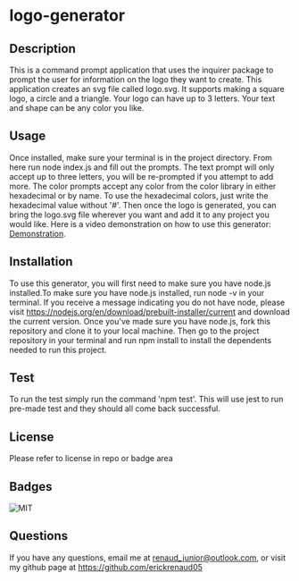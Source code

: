# logo-generator

## Description
This is a command prompt application that uses the inquirer package to prompt the user for information on the logo they want to create. This application creates an svg file called logo.svg. It supports making a square logo, a circle and a triangle. Your logo can have up to 3 letters. Your text and shape can be any color you like.

## Usage
Once installed, make sure your terminal is in the project directory. From here run node index.js and fill out the prompts. The text prompt will only accept up to three letters, you will be re-prompted if you attempt to add more. The color prompts accept any color from the color library in either hexadecimal or by name. To use the hexadecimal colors, just write the hexadecimal value without '#'. Then once the logo is generated, you can bring the logo.svg file wherever you want and add it to any project you would like. Here is a video demonstration on how to use this generator: [Demonstration](/Module10ScreenRecording.mp4).

## Installation
To use this generator, you will first need to make sure you have node.js installed.To make sure you have node.js installed, run node -v in your terminal. If you receive a message indicating you do not have node, please visit https://nodejs.org/en/download/prebuilt-installer/current and download the current version. Once you've made sure you have node.js, fork this repository and clone it to your local machine. Then go to the project repository in your terminal and run npm install to install the dependents needed to run this project.

## Test
To run the test simply run the command 'npm test'. This will use jest to run pre-made test and they should all come back successful.

## License
Please refer to license in repo or badge area

## Badges
![MIT](https://img.shields.io/badge/license-MIT-blue)

## Questions
If you have any questions, email me at renaud_junior@outlook.com, or visit my github page at https://github.com/erickrenaud05

